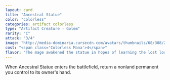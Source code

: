 ```yaml
---
layout: card
title: "Ancestral Statue"
color: "colorless"
categories: artifact colorless
type: "Artifact Creature - Golem"
rarity: "C"
attack: "3/4"
image: "http://media-dominaria.cursecdn.com/avatars/thumbnails/68/308/200/283/635618383419984008.png"
cost: "<span class='Colorless Mana'>4</span>"
flavor: "The mage awakened the statue in hopes of learning the lost lore of her clan, but the statue was interested only in war."
---
```


When Ancestral Statue enters the battlefield, return a nonland permanent you control to its owner's hand.
